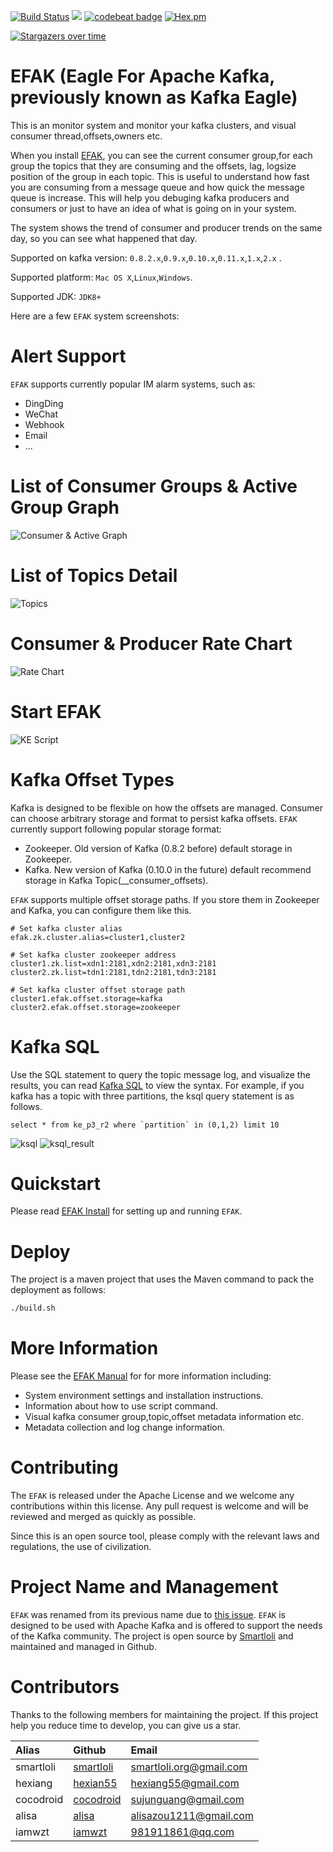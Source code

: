 [![Build Status](https://app.travis-ci.com/smartloli/EFAK.svg?branch=master)](https://app.travis-ci.com/smartloli/EFAK)
![](https://img.shields.io/badge/language-java-orange.svg)
[![codebeat badge](https://codebeat.co/badges/4c141093-e55d-464d-87ce-7431cde81398)](https://codebeat.co/projects/github-com-smartloli-efak-master)
[![Hex.pm](https://img.shields.io/hexpm/l/plug.svg)](https://github.com/smartloli/EFAK/blob/master/LICENSE)

[![Stargazers over time](https://starchart.cc/smartloli/kafka-eagle.svg)](https://starchart.cc/smartloli/kafka-eagle)

# EFAK (Eagle For Apache Kafka, previously known as Kafka Eagle)

This is an monitor system and monitor your kafka clusters, and visual consumer thread,offsets,owners etc.

When you install [EFAK](https://www.kafka-eagle.org/), you can see the current consumer group,for each group the topics that they are consuming and the offsets, lag, logsize position of the group in each topic. This is useful to understand how fast you are consuming from a message queue and how quick the message queue is increase. This will help you debuging kafka producers and consumers or just to have an idea of what is going on in your system.

The system shows the trend of consumer and producer trends on the same day, so you can see what happened that day.

Supported on kafka version: ``` 0.8.2.x ```,``` 0.9.x ```,``` 0.10.x ```,``` 0.11.x ```,``` 1.x ```,``` 2.x ``` .

Supported platform: ```Mac OS X```,```Linux```,```Windows```.

Supported JDK: ```JDK8+```

Here are a few `EFAK` system screenshots:

# Alert Support
`EFAK` supports currently popular IM alarm systems, such as:
* DingDing
* WeChat
* Webhook
* Email
* ...

# List of Consumer Groups & Active Group Graph
![Consumer & Active Graph](http://www.kafka-eagle.org/images/docs/consumer@2x.png)

# List of Topics Detail
![Topics](http://www.kafka-eagle.org/images/docs/list@2x.png)

# Consumer & Producer Rate Chart
![Rate Chart](http://www.kafka-eagle.org/images/docs/consumer_rate_graph@2x.png)

# Start EFAK
![KE Script](http://www.kafka-eagle.org/images/docs/startup@2x.png)

# Kafka Offset Types

Kafka is designed to be flexible on how the offsets are managed. Consumer can choose arbitrary storage and format to persist kafka offsets. `EFAK` currently support following popular storage format:
  * Zookeeper. Old version of Kafka (0.8.2 before) default storage in Zookeeper.
  * Kafka. New version of Kafka (0.10.0 in the future) default recommend storage in Kafka Topic(__consumer_offsets).
  
`EFAK` supports multiple offset storage paths. If you store them in Zookeeper and Kafka, you can configure them like this.
```
# Set kafka cluster alias
efak.zk.cluster.alias=cluster1,cluster2

# Set kafka cluster zookeeper address
cluster1.zk.list=xdn1:2181,xdn2:2181,xdn3:2181
cluster2.zk.list=tdn1:2181,tdn2:2181,tdn3:2181

# Set kafka cluster offset storage path
cluster1.efak.offset.storage=kafka
cluster2.efak.offset.storage=zookeeper
```

# Kafka SQL

Use the SQL statement to query the topic message log, and visualize the results, you can read [Kafka SQL](http://www.kafka-eagle.org/articles/docs/quickstart/ksql.html) to view the syntax.
For example, if you kafka has a topic with three partitions, the ksql query statement is as follows.
```
select * from ke_p3_r2 where `partition` in (0,1,2) limit 10
```

![ksql](http://www.kafka-eagle.org/images/docs/kafka_ksql_v2@2x.png)
![ksql_result](http://www.kafka-eagle.org/images/docs/kafka_ksql_result_v2@2x.png)

# Quickstart

Please read [EFAK Install](http://www.kafka-eagle.org/articles/docs/installation/linux-macos.html) for setting up and running `EFAK`.

# Deploy

The project is a maven project that uses the Maven command to pack the deployment as follows:
```bash
./build.sh
```
# More Information

Please see the [EFAK Manual](http://www.kafka-eagle.org/articles/docs/documentation.html) for for more information including:
  * System environment settings and installation instructions.
  * Information about how to use script command.
  * Visual kafka consumer group,topic,offset metadata information etc.
  * Metadata collection and log change information.
 
# Contributing

The `EFAK` is released under the Apache License and we welcome any contributions within this license. Any pull request is welcome and will be reviewed and merged as quickly as possible.

Since this is an open source tool, please comply with the relevant laws and regulations, the use of civilization.

# Project Name and Management

`EFAK` was renamed from its previous name due to [this issue](https://github.com/smartloli/kafka-eagle/issues/525). `EFAK` is designed to be used with Apache Kafka and is offered to support the needs of the Kafka community. The project is open source by [Smartloli](https://www.kafka-eagle.org/articles/about/me.html) and maintained and managed in Github.

# Contributors

Thanks to the following members for maintaining the project. If this project help you reduce time to develop, you can give us a star. 

|Alias |Github |Email |
|:-- |:-- |:-- |
|smartloli|[smartloli](https://github.com/smartloli)|smartloli.org@gmail.com|
|hexiang|[hexian55](https://github.com/hexian55)|hexiang55@gmail.com|
|cocodroid|[cocodroid](https://github.com/cocodroid)|sujunguang@gmail.com|
|alisa|[alisa](https://github.com/zoumm)|alisazou1211@gmail.com|
|iamwzt|[iamwzt](https://github.com/iamwzt)|981911861@qq.com|

